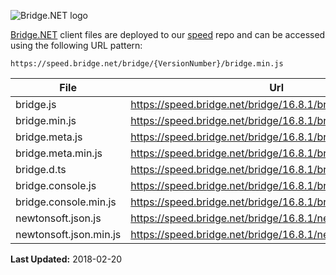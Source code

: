 ![Bridge.NET logo](https://speed.bridge.net/identity/bridgedotnet-sh.png)


[Bridge.NET](https://bridge.net) client files are deployed to our [speed](https://github.com/bridgedotnet/speed.bridge.net/tree/master/bridge) repo and can be accessed using the following URL pattern:

```
https://speed.bridge.net/bridge/{VersionNumber}/bridge.min.js
```

File | Url
---- | ----
bridge.js | https://speed.bridge.net/bridge/16.8.1/bridge.js
bridge.min.js | https://speed.bridge.net/bridge/16.8.1/bridge.min.js
bridge.meta.js | https://speed.bridge.net/bridge/16.8.1/bridge.meta.js
bridge.meta.min.js | https://speed.bridge.net/bridge/16.8.1/bridge.meta.min.js
bridge.d.ts | https://speed.bridge.net/bridge/16.8.1/bridge.d.ts
bridge.console.js | https://speed.bridge.net/bridge/16.8.1/bridge.console.js
bridge.console.min.js | https://speed.bridge.net/bridge/16.8.1/bridge.console.min.js
newtonsoft.json.js | https://speed.bridge.net/bridge/16.8.1/newtonsoft.json.js
newtonsoft.json.min.js | https://speed.bridge.net/bridge/16.8.1/newtonsoft.json.min.js

**Last Updated:** 2018-02-20
